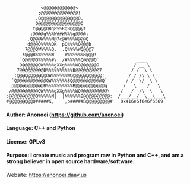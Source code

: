                  s@@@@@@@@@@@@s             
                ;@@@@@@@@@@@@@@!            
               .Q@@@@@@@@@@@@@@Q.           
               O@@@@@@@@@@@@@@@@O           
              t@@@@QBg8%%RgBQ@@@@t          
             :@@@@g%%%W##W%%%g@@@@:         
            .Q@@@W%%%N@7c@#%%%W@@@Q.        
            d@@@Q%%%%QK  pQ%%%%Q@@@b        
           7@@@QW%%%%Q.  .Q%%%%WQ@@@7       
          !@@@B%%%%%%W    W%%%%%%B@@@!      
         `Q@@@@Q%%%%%#\  /#%%%%%Q@@@@Q`              ____
         9@@@@@@QW%%%%gXXg%%%%WQ@@@@@@9             / __ \
        7@@@@@@@@@B%%%%%%%%%%B@@@@@@@@@7           / /  \ \
       :@@@@@@@@@@@QW%%%%%%WQ@@@@@@@@@@@:         / / /\ \ \
      `Q@@@@@@@@@@@QW%%%%%%8Q@@@@@@@@@@@Q`       / /  \/  \ \
      p@@@@@@@@@@@B%%%%%%%%%%B@@@@@@@@@@@q      /   \    /   \
     /@@@@@@@@@@QW%%%%gXXg%%%%WQ@@@@@@@@@@\    /   /  /\  \   \
    :@@@@@@@@@@Q%%%%%N|  |N%%%%%B@@@@@@@@@@:  /___/__/  \__\___\
    #@@@@@@@@@Q#####K,    ,p#####B@@@@@@@@@#   0x416e6f6e6f6569
#### Author: Anonoei (https://github.com/anonoei)
#### Language: C++ and Python
#### License: GPLv3
#### Purpose: I create music and program raw in Python and C++, and am a strong believer in open source hardware/software.
Website: https://anonoei.daav.us
